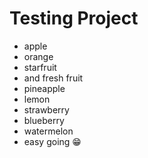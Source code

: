 # Testing Project

- apple
- orange
- starfruit
- and fresh fruit
- pineapple
- lemon
- strawberry
- blueberry
- watermelon
- easy going 😁
